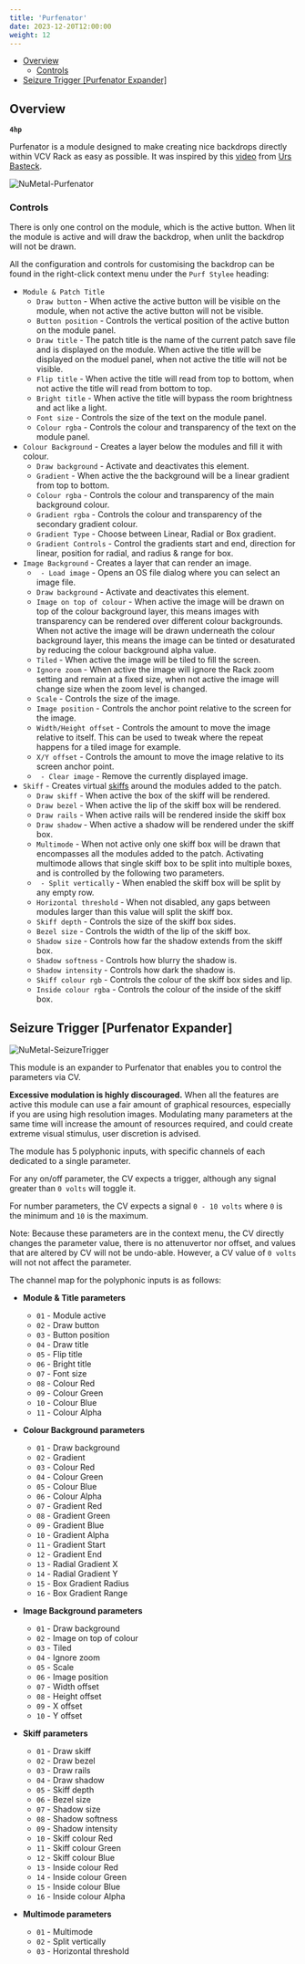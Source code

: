 ```yaml
---
title: 'Purfenator'
date: 2023-12-20T12:00:00
weight: 12
---
```


- [Overview](#overview)
  - [Controls](#controls)
- [Seizure Trigger \[Purfenator Expander\]](#seizure-trigger-purfenator-expander)

## Overview

**`4hp`**

Purfenator is a module designed to make creating nice backdrops directly within VCV Rack as easy as
possible. It was inspired by this [video](https://youtu.be/5FeWTLwftUM?si=liYuLl64j3U93Gbo) from
[Urs Basteck](https://community.vcvrack.com/u/purf/summary).

![NuMetal-Purfenator](https://library.vcvrack.com/screenshots/200/DanTModules/Purfenator.png)

### Controls

There is only one control on the module, which is the active button. When lit the module is active
and will draw the backdrop, when unlit the backdrop will not be drawn.

All the configuration and controls for customising the backdrop can be found in the right-click
context menu under the `Purf Stylee` heading:

* `Module & Patch Title`
  * `Draw button` - When active the active button will be visible on the module, when not active the
    active button will not be visible.
  * `Button position` - Controls the vertical position of the active button on the module panel.
  * `Draw title` - The patch title is the name of the current patch save file and is displayed on
    the module. When active the title will be displayed on the moduel panel, when not active the
    title will not be visible.
  * `Flip title` - When active the title will read from top to bottom, when not active the title
    will read from bottom to top.
  * `Bright title` - When active the title will bypass the room brightness and act like a light.
  * `Font size` - Controls the size of the text on the module panel.
  * `Colour rgba` - Controls the colour and transparency of the text on the module panel.
* `Colour Background` - Creates a layer below the modules and fill it with colour.
  * `Draw background` - Activate and deactivates this element.
  * `Gradient` - When active the the background will be a linear gradient from top to bottom.
  * `Colour rgba` - Controls the colour and transparency of the main background colour.
  * `Gradient rgba` - Controls the colour and transparency of the secondary gradient colour.
  * `Gradient Type` - Choose between Linear, Radial or Box gradient.
  * `Gradient Controls` - Control the gradients start and end, direction for linear, position for radial, and radius &
    range for box.
* `Image Background` - Creates a layer that can render an image.
  * ` - Load image` - Opens an OS file dialog where you can select an image file.
  * `Draw background` - Activate and deactivates this element.
  * `Image on top of colour` - When active the image will be drawn on top of the colour background
    layer, this means images with transparency can be rendered over different colour backgrounds.
    When not active the image will be drawn underneath the colour background layer, this means the
    image can be tinted or desaturated by reducing the colour background alpha value.
  * `Tiled` - When active the image will be tiled to fill the screen.
  * `Ignore zoom` - When active the image will ignore the Rack zoom setting and remain at a fixed
    size, when not active the image will change size when the zoom level is changed.
  * `Scale` - Controls the size of the image.
  * `Image position` - Controls the anchor point relative to the screen for the image.
  * `Width/Height offset` - Controls the amount to move the image relative to itself. This can be
    used to tweak where the repeat happens for a tiled image for example.
  * `X/Y offset` - Controls the amount to move the image relative to its screen anchor point.
  * ` - Clear image` - Remove the currently displayed image.
* `Skiff` - Creates virtual [skiffs](https://www.google.com/search?q=What+is+a+modular+skiff) around
  the modules added to the patch.
  * `Draw skiff` - When active the box of the skiff will be rendered.
  * `Draw bezel` - When active the lip of the skiff box will be rendered.
  * `Draw rails` - When active rails will be rendered inside the skiff box
  * `Draw shadow` - When active a shadow will be rendered under the skiff box.
  * `Multimode` - When not active only one skiff box will be drawn that encompasses all the modules
    added to the patch. Activating multimode allows that single skiff box to be split into multiple
    boxes, and is controlled by the following two parameters.
  * ` - Split vertically` - When enabled the skiff box will be split by any empty row.
  * `Horizontal threshold` - When not disabled, any gaps between modules larger than this value will
    split the skiff box.
  * `Skiff depth` - Controls the size of the skiff box sides.
  * `Bezel size` - Controls the width of the lip of the skiff box.
  * `Shadow size` - Controls how far the shadow extends from the skiff box.
  * `Shadow softness` - Controls how blurry the shadow is.
  * `Shadow intensity` - Controls how dark the shadow is.
  * `Skiff colour rgb` - Controls the colour of the skiff box sides and lip.
  * `Inside colour rgba` - Controls the colour of the inside of the skiff box.

## Seizure Trigger [Purfenator Expander]

![NuMetal-SeizureTrigger](https://library.vcvrack.com/screenshots/200/DanTModules/SeizureTrigger.png)

This module is an expander to Purfenator that enables you to control the parameters via CV.

**Excessive modulation is highly discouraged.**
When all the features are active this module can use a fair amount of graphical resources,
especially if you are using high resolution images. Modulating many parameters at the same time will
increase the amount of resources required, and could create extreme visual stimulus, user discretion
is advised.

The module has 5 polyphonic inputs, with specific channels of each dedicated to a single parameter.

For any on/off parameter, the CV expects a trigger, although any signal greater than `0 volts` will
toggle it.

For number parameters, the CV expects a signal `0 - 10 volts` where `0` is the minimum and
`10` is the maximum.

Note: Because these parameters are in the context menu, the CV directly changes the parameter value,
there is no attenuvertor nor offset, and values that are altered by CV will not be undo-able.
However, a CV value of `0 volts` will not not affect the parameter.

The channel map for the polyphonic inputs is as follows:

 * **Module & Title parameters**
   * `01` - Module active
   * `02` - Draw button
   * `03` - Button position
   * `04` - Draw title
   * `05` - Flip title
   * `06` - Bright title
   * `07` - Font size
   * `08` - Colour Red
   * `09` - Colour Green
   * `10` - Colour Blue
   * `11` - Colour Alpha

 * **Colour Background parameters**
   * `01` - Draw background
   * `02` - Gradient
   * `03` - Colour Red
   * `04` - Colour Green
   * `05` - Colour Blue
   * `06` - Colour Alpha
   * `07` - Gradient Red
   * `08` - Gradient Green
   * `09` - Gradient Blue
   * `10` - Gradient Alpha
   * `11` - Gradient Start
   * `12` - Gradient End
   * `13` - Radial Gradient X
   * `14` - Radial Gradient Y
   * `15` - Box Gradient Radius
   * `16` - Box Gradient Range

 * **Image Background parameters**
   * `01` - Draw background
   * `02` - Image on top of colour
   * `03` - Tiled
   * `04` - Ignore zoom
   * `05` - Scale
   * `06` - Image position
   * `07` - Width offset
   * `08` - Height offset
   * `09` - X offset
   * `10` - Y offset

 * **Skiff parameters**
   * `01` - Draw skiff
   * `02` - Draw bezel
   * `03` - Draw rails
   * `04` - Draw shadow
   * `05` - Skiff depth
   * `06` - Bezel size
   * `07` - Shadow size
   * `08` - Shadow softness
   * `09` - Shadow intensity
   * `10` - Skiff colour Red
   * `11` - Skiff colour Green
   * `12` - Skiff colour Blue
   * `13` - Inside colour Red
   * `14` - Inside colour Green
   * `15` - Inside colour Blue
   * `16` - Inside colour Alpha

 * **Multimode parameters**
   * `01` - Multimode
   * `02` - Split vertically
   * `03` - Horizontal threshold
